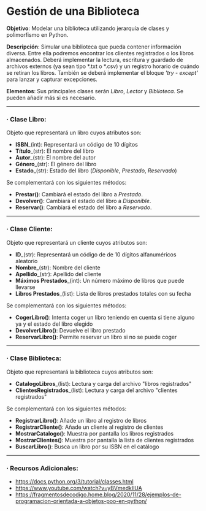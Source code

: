 # Gestión de una Biblioteca

**Objetivo**: Modelar una biblioteca utilizando jerarquía de clases y polimorfismo en Python.

**Descripción**: Simular una biblioteca que pueda contener información diversa. Entre ella podremos encontrar los
clientes registrados o los libros almacenados. Deberá implementar la lectura, escritura y guardado de archivos externos
(ya sean tipo *.txt o *.csv) y un registro horario de cuándo se retiran los libros. También se deberá implementar el bloque
_'try - except'_ para lanzar y capturar excepciones.

**Elementos**: Sus principales clases serán _Libro_, _Lector_ y _Biblioteca_. Se pueden añadir más si es necesario.

---

### · Clase Libro:
Objeto que representará un libro cuyos atributos son:
- **ISBN**_(int): Representará un código de 10 dígitos
- **Título**_(str): El nombre del libro
- **Autor**_(str): El nombre del autor
- **Género**_(str): El género del libro
- **Estado**_(str): Estado del libro (_Disponible_, _Prestado_, _Reservado_)

Se complementará con los siguientes métodos:
- **Prestar()**: Cambiará el estado del libro a _Prestado_.
- **Devolver()**: Cambiará el estado del libro a _Disponible_.
- **Reservar()**: Cambiará el estado del libro a _Reservado_.

---

### · Clase Cliente:
Objeto que representará un cliente cuyos atributos son:
- **ID**_(str): Representará un código de de 10 dígitos alfanuméricos aleatorio
- **Nombre**_(str): Nombre del cliente
- **Apellido**_(str): Apellido del cliente
- **Máximos Prestados**_(int): Un número máximo de libros que puede llevarse
- **Libros Prestados**_(list): Lista de libros prestados totales con su fecha

Se complementará con los siguientes métodos:
- **CogerLibro()**: Intenta coger un libro teniendo en cuenta si tiene alguno ya y el estado del libro elegido
- **DevolverLibro()**: Devuelve el libro prestado
- **ReservarLibro()**: Permite reservar un libro si no se puede coger

---

### · Clase Biblioteca:
Objeto que representará la biblioteca cuyos atributos son:
- **CatalogoLibros**_(list): Lectura y carga del archivo "libros registrados"
- **ClientesRegistrados**_(list): Lectura y carga del archivo "clientes registrados"

Se complementará con los siguientes métodos:
- **RegistrarLibro()**: Añade un libro al registro de libros
- **RegistrarCliente()**: Añade un cliente al registro de clientes
- **MostrarCatalogo()**: Muestra por pantalla los libros registrados
- **MostrarClientes()**: Muestra por pantalla la lista de clientes registrados
- **BuscarLibro()**: Busca un libro por su ISBN en el catálogo

---

### · Recursos Adicionales:
- https://docs.python.org/3/tutorial/classes.html
- https://www.youtube.com/watch?v=yBVmedkIlUA
- https://fragmentosdecodigo.home.blog/2020/11/28/ejemplos-de-programacion-orientada-a-objetos-poo-en-python/